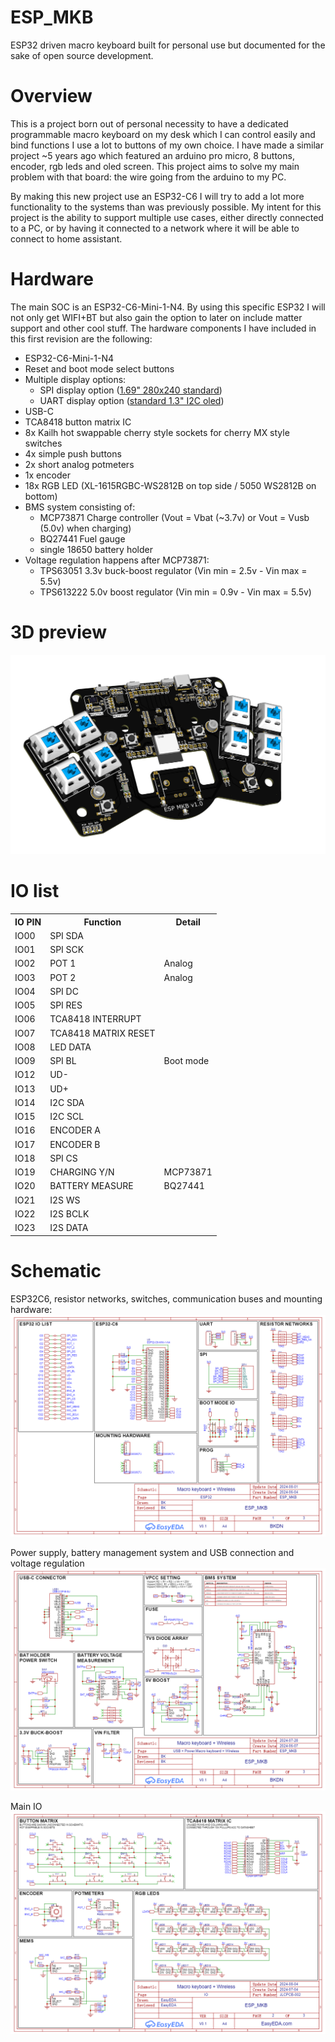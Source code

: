 # ESP_MKB
ESP32 driven macro keyboard built for personal use but documented for the sake of open source development.

# Overview
This is a project born out of personal necessity to have a dedicated programmable macro keyboard on my desk which I can control easily and bind functions I use a lot to buttons of my own choice.
I have made a similar project ~5 years ago which featured an arduino pro micro, 8 buttons, encoder, rgb leds and oled screen.
This project aims to solve my main problem with that board: the wire going from the arduino to my PC.

By making this new project use an ESP32-C6 I will try to add a lot more functionality to the systems than was previously possible.
My intent for this project is the ability to support multiple use cases, either directly connected to a PC, or by having it connected to a network where it will be able to connect to home assistant.

# Hardware
The main SOC is an ESP32-C6-Mini-1-N4. By using this specific ESP32 I will not only get WIFI+BT but also gain the option to later on include matter support and other cool stuff.
The hardware components I have included in this first revision are the following:
- ESP32-C6-Mini-1-N4
- Reset and boot mode select buttons
- Multiple display options:
  - SPI display option (<a href='https://aliexpress.com/item/1005006857426510.html'>1.69" 280x240 standard</a>)
  - UART display option (<a href='aliexpress.com/item/1005006862867338.html'>standard 1.3" I2C oled</a>)
- USB-C
- TCA8418 button matrix IC
- 8x Kailh hot swappable cherry style sockets for cherry MX style switches
- 4x simple push buttons 
- 2x short analog potmeters 
- 1x encoder
- 18x RGB LED (XL-1615RGBC-WS2812B on top side / 5050 WS2812B on bottom)
- BMS system consisting of:
  - MCP73871 Charge controller (Vout = Vbat (~3.7v) or Vout = Vusb (5.0v) when charging)
  - BQ27441 Fuel gauge
  - single 18650 battery holder
- Voltage regulation happens after MCP73871:
  - TPS63051 3.3v buck-boost regulator (Vin min = 2.5v - Vin max = 5.5v)
  - TPS613222 5.0v boost regulator (Vin min = 0.9v - Vin max = 5.5v)
 
# 3D preview
![3d preview](https://raw.githubusercontent.com/bartkodden/ESP_MKB/7820651de039026d2021146be1b5c34a28a80707/Hardware/Files/3D_PCB_top.png)

# IO list
<table>
  <tr>
    <th>IO PIN</th>
    <th>Function</th>
    <th>Detail</th>
  </tr>
  <tr><td>IO00</td><td>SPI SDA</td><td></td></tr>
  <tr><td>IO01</td><td>SPI SCK</td><td></td></tr>
  <tr><td>IO02</td><td>POT 1</td><td>Analog</td></tr>
  <tr><td>IO03</td><td>POT 2</td><td>Analog</td></tr>
  <tr><td>IO04</td><td>SPI DC</td><td></td></tr>
  <tr><td>IO05</td><td>SPI RES</td><td></td></tr>
  <tr><td>IO06</td><td>TCA8418 INTERRUPT</td><td></td></tr>
  <tr><td>IO07</td><td>TCA8418 MATRIX RESET</td><td></td></tr>
  <tr><td>IO08</td><td>LED DATA</td><td></td></tr>
  <tr><td>IO09</td><td>SPI BL</td><td>Boot mode</td></tr>
  <tr><td>IO12</td><td>UD-</td><td></td></tr>
  <tr><td>IO13</td><td>UD+</td><td></td></tr>
  <tr><td>IO14</td><td>I2C SDA</td><td></td></tr>
  <tr><td>IO15</td><td>I2C SCL</td><td></td></tr>
  <tr><td>IO16</td><td>ENCODER A</td><td></td></tr>
  <tr><td>IO17</td><td>ENCODER B</td><td></td></tr> 
  <tr><td>IO18</td><td>SPI CS</td><td></td></tr>
  <tr><td>IO19</td><td>CHARGING Y/N</td><td>MCP73871</td></tr>
  <tr><td>IO20</td><td>BATTERY MEASURE</td><td>BQ27441</td></tr>
  <tr><td>IO21</td><td>I2S WS</td><td></td></tr>
  <tr><td>IO22</td><td>I2S BCLK</td><td></td></tr>
  <tr><td>IO23</td><td>I2S DATA</td><td></td></tr> 
</table>

# Schematic
ESP32C6, resistor networks, switches, communication buses and mounting hardware:
![ESP32 schematic](https://raw.githubusercontent.com/bartkodden/ESP_MKB/main/Hardware/Files/sch_esp32.png)

Power supply, battery management system and USB connection and voltage regulation
![Power schematic](https://raw.githubusercontent.com/bartkodden/ESP_MKB/main/Hardware/Files/sch_pwr.png)

Main IO
![IO schematic](https://raw.githubusercontent.com/bartkodden/ESP_MKB/main/Hardware/Files/sch_IO.png)
